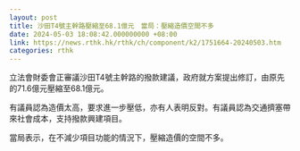 ```yaml
---
layout: post
title: 沙田T4號主幹路壓縮至68.1億元　當局：壓縮造價空間不多
date: 2024-05-03 18:08:42.000000000 +08:00
link: https://news.rthk.hk/rthk/ch/component/k2/1751664-20240503.htm
categories: rthk
---
```


立法會財委會正審議沙田T4號主幹路的撥款建議，政府就方案提出修訂，由原先的71.6億元壓縮至68.1億元。

有議員認為造價太高，要求進一步壓低，亦有人表明反對。有議員認為交通擠塞帶來社會成本，支持撥款興建項目。

當局表示，在不減少項目功能的情況下，壓縮造價的空間不多。
